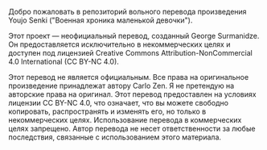 Добро пожаловать в репозиторий вольного перевода произведения Youjo Senki ("Военная хроника маленькой девочки").

Этот проект — неофициальный перевод, созданный George Surmanidze. Он предоставляется исключительно в некоммерческих целях и доступен под лицензией Creative Commons Attribution-NonCommercial 4.0 International (CC BY-NC 4.0).

Этот перевод не является официальным. Все права на оригинальное произведение принадлежат автору Carlo Zen. Я не претендую на авторские права на оригинал. Этот перевод предоставлен на условиях лицензии CC BY-NC 4.0, что означает, что вы можете свободно копировать, распространять и изменять его, но только в некоммерческих целях. Использование перевода в коммерческих целях запрещено. Автор перевода не несет ответственности за любые последствия, связанные с использованием этого материала.
